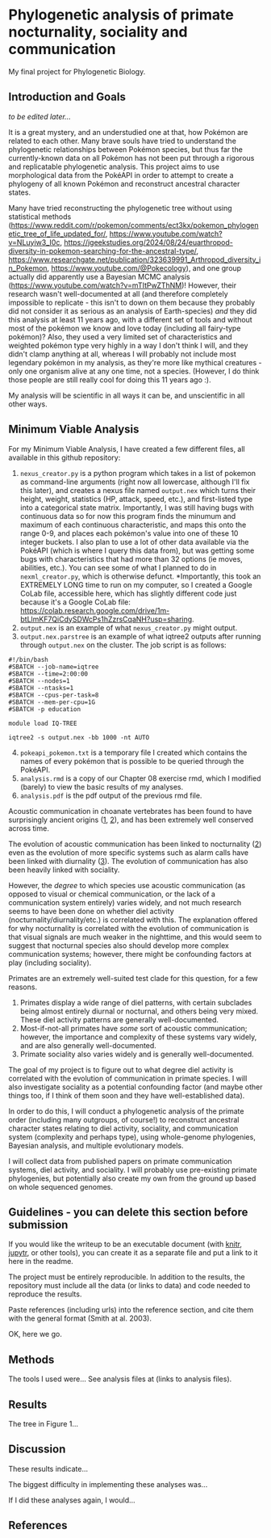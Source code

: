 # Phylogenetic analysis of primate nocturnality, sociality and communication
My final project for Phylogenetic Biology.

## Introduction and Goals
*to be edited later...*

It is a great mystery, and an understudied one at that, 
how Pokémon are related to each other. Many brave souls have tried to
understand the phylogenetic relationships between Pokémon species, but
thus far the currently-known data on all Pokémon has not been
put through a rigorous and replicatable phylogenetic analysis. This
project aims to use morphological data from the PokéAPI in order
to attempt to create a phylogeny of all known Pokémon and 
reconstruct ancestral character states. 

Many have tried reconstructing the phylogenetic tree without using
statistical methods (https://www.reddit.com/r/pokemon/comments/ect3kx/pokemon_phylogenetic_tree_of_life_updated_for/, https://www.youtube.com/watch?v=NLuyiw3_I0c, https://jgeekstudies.org/2024/08/24/euarthropod-diversity-in-pokemon-searching-for-the-ancestral-type/, https://www.researchgate.net/publication/323639991_Arthropod_diversity_in_Pokemon, https://www.youtube.com/@Pokecology), and one group actually did apparently use a Bayesian MCMC analysis (https://www.youtube.com/watch?v=mTItPwZThNM)! However, their research wasn't
well-documented at all (and therefore completely impossible to replicate - this isn't
to down on them because they probably did not consider it as serious as an analysis
of Earth-species) *and* they did this analysis at least 11 years ago, with a different
set of tools and without most of the pokémon we know and love today (including 
all fairy-type pokémon)? Also, they used a very limited set of characteristics and
weighted pokémon type very highly in a way I don't think I will, and they didn't
clamp anything at all, whereas I will probably not include most legendary pokémon in 
my analysis, as they're more like mythical creatures - only one organism alive at any one time, not a species. (However, I do think those people are still really cool for doing this 11 years ago :). 

My analysis will be scientific in all ways it can be, and unscientific in all other ways. 

## Minimum Viable Analysis
For my Minimum Viable Analysis, I have created a few different files, all available in this github repository:
1. ```nexus_creator.py``` is a python program which takes in a list of pokemon as command-line arguments (right now all lowercase, although I'll fix this later), and creates a nexus file named ```output.nex``` which turns their height, weight, statistics (HP, attack, speed, etc.), and first-listed type into a categorical state matrix. Importantly, I was still having bugs with continuous data so for now this program finds the minumum and maximum of each continuous characteristic, and maps this onto the range 0-9, and places each pokémon's value into one of these 10 integer buckets. I also plan to use a lot of other data available via the PokéAPI (which is where I query this data from), but was getting some bugs with characteristics that had more than 32 options (ie moves, abilities, etc.). You can see some of what I planned to do in ```nexml_creator.py```, which is otherwise defunct. *Importantly, this took an EXTREMELY LONG time to run on my computer, so I created a Google CoLab file, accessible here, which has slightly different code just because it's a Google CoLab file: https://colab.research.google.com/drive/1m-btLlmKF7QiCdySDWcPs1hZzrsCqaNH?usp=sharing. 
2. ```output.nex``` is an example of what ```nexus_creator.py``` might output. 
3. ```output.nex.parstree``` is an example of what iqtree2 outputs after running through ```output.nex``` on the cluster. The job script is as follows: 

```
#!/bin/bash
#SBATCH --job-name=iqtree
#SBATCH --time=2:00:00
#SBATCH --nodes=1
#SBATCH --ntasks=1 
#SBATCH --cpus-per-task=8
#SBATCH --mem-per-cpu=1G
#SBATCH -p education

module load IQ-TREE

iqtree2 -s output.nex -bb 1000 -nt AUTO
```

4. ```pokeapi_pokemon.txt``` is a temporary file I created which contains the names of every pokémon that is possible to be queried through the PokéAPI. 
5. ```analysis.rmd``` is a copy of our Chapter 08 exercise rmd, which I modified (barely) to view the basic results of my analyses.
6. ```analysis.pdf``` is the pdf output of the previous rmd file. 







Acoustic communication in choanate vertebrates has been found to have surprisingly ancient origins ([1](https://www.nature.com/articles/s41467-020-14356-3), [2](https://www.nature.com/articles/s41467-022-33741-8)), and has been extremely well conserved across time. 

The evolution of acoustic communication has been linked to nocturnality ([2](https://www.nature.com/articles/s41467-022-33741-8)) even as the evolution of more specific systems such as alarm calls have been linked with diurnality ([3](https://doi.org/10.1093/beheco/arh148)). The evolution of communication has also been heavily linked with sociality. 

However, the *degree* to which species use acoustic communication (as opposed to visual or chemical communication, or the lack of a communication system entirely) varies widely, and not much research seems to have been done on whether diel activity (nocturnality/diurnality/etc.) is correlated with this. The explanation offered for why nocturnality is correlated with the evolution of communication is that visual signals are much weaker in the nighttime, and this would seem to suggest that nocturnal species also should develop more complex communication systems; however, there might be confounding factors at play (including sociality). 

Primates are an extremely well-suited test clade for this question, for a few reasons. 

1) Primates display a wide range of diel patterns, with certain subclades being almost entirely diurnal or nocturnal, and others being very mixed. These diel activity patterns are generally well-documented. 
2) Most-if-not-all primates have *some* sort of acoustic communication; however, the importance and complexity of these systems vary widely, and are also generally well-documented. 
3) Primate sociality also varies widely and is generally well-documented. 

The goal of my project is to figure out to what degree diel activity is correlated with the evolution of communication in primate species. I will also investigate sociality as a potential confounding factor (and maybe other things too, if I think of them soon and they have well-established data). 

In order to do this, I will conduct a phylogenetic analysis of the primate order (including many outgroups, of course!) to reconstruct ancestral character states relating to diel activity, sociality, and communication system (complexity and perhaps type), using whole-genome phylogenies, Bayesian analysis, and multiple evolutionary models. 

I will collect data from published papers on primate communication systems, diel activity, and sociality. I will probably use pre-existing primate phylogenies, but potentially also create my own from the ground up based on whole sequenced genomes. 

## Guidelines - you can delete this section before submission

If you would like the writeup to be an executable document (with [knitr](http://yihui.name/knitr/), [jupytr](http://jupyter.org/), or other tools), you can create it as a separate file and put a link to it here in the readme.

The project must be entirely reproducible. In addition to the results, the repository must include all the data (or links to data) and code needed to reproduce the results.

Paste references (including urls) into the reference section, and cite them with the general format (Smith at al. 2003).

OK, here we go.

## Methods

The tools I used were... See analysis files at (links to analysis files).

## Results

The tree in Figure 1...

## Discussion

These results indicate...

The biggest difficulty in implementing these analyses was...

If I did these analyses again, I would...

## References


